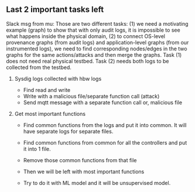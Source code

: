 ## Last 2 important tasks left
Slack msg from mu:
Those are two different tasks: (1) we need a motivating example (graph) to show that with only audit logs, it is impossible to see what happens inside the physical domain, (2) to connect OS-level provenance graphs (from audit logs) and application-level graphs (from our instrumented logs), we need to find corresponding nodes/edges in the two graphs for the same actions/attacks and then merge the graphs. Task (1) does not need real physical testbed. Task (2) needs both logs to be collected from the testbed.

1. Sysdig logs collected with hbw logs
    - Find read and write
    - Write with a malicious file/separate function call (attack)
    - Send mqtt message with a separate function call or, malicious file

2. Get most important functions
    - Find common functions from the logs and put it into common<file name>. It will have separate logs for separate files.
    - Find common functions from common<file name> for all the controllers and put it into 1 file.
    - Remove those common functions from that file
    - Then we will be left with most important functions

    - Try to do it with ML model and it will be unsupervised model.
